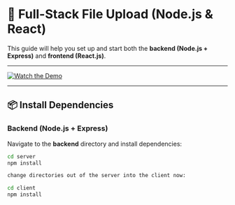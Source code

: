 # 🚀 Full-Stack File Upload (Node.js & React)

This guide will help you set up and start both the **backend (Node.js + Express)** and **frontend (React.js)**.

---

[![Watch the Demo](https://blockchainsocialmedia.s3.us-east-1.amazonaws.com/Screenshot+2025-05-27+150254.png)](https://youtu.be/_nYafo974nE)

---

## 📦 Install Dependencies

### Backend (Node.js + Express)
Navigate to the **backend** directory and install dependencies:

```sh
cd server
npm install

change directories out of the server into the client now:

cd client
npm install
